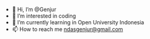 - 👋 Hi, I’m @Genjur
- 👀 I’m interested in coding
- 🌱 I’m currently learning in Open University Indonesia
- 📫 How to reach me ndasgenjur@gmail.com

<!---
Genjur/Genjur is a ✨ special ✨ repository because its `README.md` (this file) appears on your GitHub profile.
You can click the Preview link to take a look at your changes.
--->
